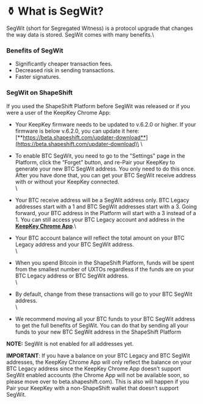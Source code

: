 # ⚱ What is SegWit?

SegWit (short for Segregated Witness) is a protocol upgrade that changes the way data is stored. SegWit comes with many benefits.\\

### **Benefits of SegWit**

* Significantly cheaper transaction fees.
* Decreased risk in sending transactions.
* Faster signatures.

### **SegWit on ShapeShift**

If you used the ShapeShift Platform before SegWit was released or if you were a user of the KeepKey Chrome App:

* Your KeepKey firmware needs to be updated to v.6.2.0 or higher. If your firmware is below v.6.2.0, you can update it here: [**https://beta.shapeshift.com/updater-download**](https://beta.shapeshift.com/updater-download)\
  \\
* To enable BTC SegWit, you need to go to the "Settings" page in the Platform, click the “Forget” button, and re-Pair your KeepKey to generate your new BTC SegWit address. You only need to do this once. After you have done that, you can get your BTC SegWit receive address with or without your KeepKey connected.\
  \\
* Your BTC receive address will be a SegWit address only. BTC Legacy addresses start with a 1 and BTC SegWit addresses start with a 3. Going forward, your BTC address in the Platform will start with a 3 instead of a 1. You can still access your BTC Legacy account and address in the [**KeepKey Chrome App**](https://chrome.google.com/webstore/detail/keepkey-client/idgiipeogajjpkgheijapngmlbohdhjg?utm\_source=chrome-ntp-launcher).\

* Your BTC account balance will reflect the total amount on your BTC Legacy address and your BTC SegWit address.\
  \\
* When you spend Bitcoin in the ShapeShift Platform, funds will be spent from the smallest number of UXTOs regardless if the funds are on your BTC Legacy address or BTC SegWit address.\
  \\
* By default, change from these transactions will go to your BTC SegWit address.\
  \\
* We recommend moving all your BTC funds to your BTC SegWit address to get the full benefits of SegWit. You can do that by sending all your funds to your new BTC SegWit address in the ShapeShift Platform

**NOTE:** SegWit is not enabled for all addresses yet.

**IMPORTANT**: If you have a balance on your BTC Legacy and BTC SegWit addresses, the KeepKey Chrome App will only reflect the balance on your BTC Legacy address since the KeepKey Chrome App doesn’t support SegWit enabled accounts (the Chrome App will not be available soon, so please move over to beta.shapeshift.com). This is also will happen if you Pair your KeepKey with a non-ShapeShift wallet that doesn’t support SegWit.
